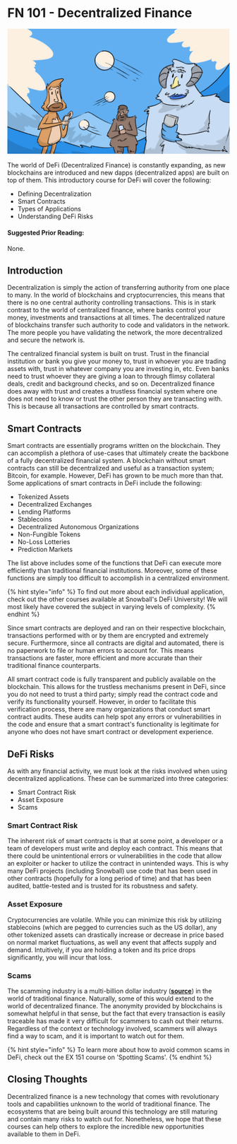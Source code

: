 # FN 101 - Decentralized Finance

![](<../../.gitbook/assets/image (12) (1).png>)

The world of DeFi (Decentralized Finance) is constantly expanding, as new blockchains are introduced and new dapps (decentralized apps) are built on top of them. This introductory course for DeFi will cover the following:

* Defining Decentralization
* Smart Contracts
* Types of Applications
* Understanding DeFi Risks

#### Suggested Prior Reading:

None.

## Introduction

Decentralization is simply the action of transferring authority from one place to many. In the world of blockchains and cryptocurrencies, this means that there is no one central authority controlling transactions. This is in stark contrast to the world of centralized finance, where banks control your money, investments and transactions at all times. The decentralized nature of blockchains transfer such authority to code and validators in the network. The more people you have validating the network, the more decentralized and secure the network is.

The centralized financial system is built on trust. Trust in the financial institution or bank you give your money to, trust in whoever you are trading assets with, trust in whatever company you are investing in, etc. Even banks need to trust whoever they are giving a loan to through flimsy collateral deals, credit and background checks, and so on. Decentralized finance does away with trust and creates a trustless financial system where one does not need to know or trust the other person they are transacting with. This is because all transactions are controlled by smart contracts.

## Smart Contracts

Smart contracts are essentially programs written on the blockchain. They can accomplish a plethora of use-cases that ultimately create the backbone of a fully decentralized financial system. A blockchain without smart contracts can still be decentralized and useful as a transaction system; Bitcoin, for example. However, DeFi has grown to be much more than that. Some applications of smart contracts in DeFi include the following:

* Tokenized Assets
* Decentralized Exchanges
* Lending Platforms
* Stablecoins
* Decentralized Autonomous Organizations
* Non-Fungible Tokens
* No-Loss Lotteries
* Prediction Markets

The list above includes some of the functions that DeFi can execute more efficiently than traditional financial institutions. Moreover, some of these functions are simply too difficult to accomplish in a centralized environment.

{% hint style="info" %}
To find out more about each individual application, check out the other courses available at Snowball's DeFi University! We will most likely have covered the subject in varying levels of complexity.
{% endhint %}

Since smart contracts are deployed and ran on their respective blockchain, transactions performed with or by them are encrypted and extremely secure. Furthermore, since all contracts are digital and automated, there is no paperwork to file or human errors to account for. This means transactions are faster, more efficient and more accurate than their traditional finance counterparts.

All smart contract code is fully transparent and publicly available on the blockchain. This allows for the trustless mechanisms present in DeFi, since you do not need to trust a third party; simply read the contract code and verify its functionality yourself. However, in order to facilitate this verification process, there are many organizations that conduct smart contract audits. These audits can help spot any errors or vulnerabilities in the code and ensure that a smart contract's functionality is legitimate for anyone who does not have smart contract or development experience.

## DeFi Risks

As with any financial activity, we must look at the risks involved when using decentralized applications. These can be summarized into three categories:

* Smart Contract Risk
* Asset Exposure
* Scams

### Smart Contract Risk

The inherent risk of smart contracts is that at some point, a developer or a team of developers must write and deploy each contract. This means that there could be unintentional errors or vulnerabilities in the code that allow an exploiter or hacker to utilize the contract in unintended ways. This is why many DeFi projects (including Snowball) use code that has been used in other contracts (hopefully for a long period of time) and that has been audited, battle-tested and is trusted for its robustness and safety.

### Asset Exposure

Cryptocurrencies are volatile. While you can minimize this risk by utilizing stablecoins (which are pegged to currencies such as the US dollar), any other tokenized assets can drastically increase or decrease in price based on normal market fluctuations, as well any event that affects supply and demand. Intuitively, if you are holding a token and its price drops significantly, you will incur that loss.

### Scams

The scamming industry is a multi-billion dollar industry ([**source**](https://www.iii.org/fact-statistic/facts-statistics-identity-theft-and-cybercrime)) in the world of traditional finance. Naturally, some of this would extend to the world of decentralized finance. The anonymity provided by blockchains is somewhat helpful in that sense, but the fact that every transaction is easily traceable has made it very difficult for scammers to cash out their returns. Regardless of the context or technology involved, scammers will always find a way to scam, and it is important to watch out for them.

{% hint style="info" %}
To learn more about how to avoid common scams in DeFi, check out the EX 151 course on 'Spotting Scams'.
{% endhint %}

## Closing Thoughts

Decentralized finance is a new technology that comes with revolutionary tools and capabilities unknown to the world of traditional finance. The ecosystems that are being built around this technology are still maturing and contain many risks to watch out for. Nonetheless, we hope that these courses can help others to explore the incredible new opportunities available to them in DeFi.
